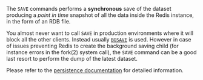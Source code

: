 The `SAVE` commands performs a **synchronous** save of the dataset producing a
_point in time_ snapshot of all the data inside the Redis instance, in the form
of an RDB file.

You almost never want to call `SAVE` in production environments where it will
block all the other clients.
Instead usually [`BGSAVE`](/commands/bgsave) is used.
However in case of issues preventing Redis to create the background saving child
(for instance errors in the fork(2) system call), the `SAVE` command can be a
good last resort to perform the dump of the latest dataset.

Please refer to the [persistence documentation][tp] for detailed information.

[tp]: /topics/persistence

